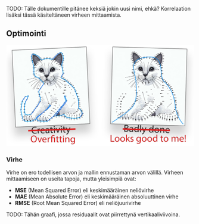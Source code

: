 TODO: Tälle dokumentille pitänee keksiä jokin uusi nimi, ehkä? Korrelaation lisäksi tässä käsiteltäneen virheen mittaamista.

## Optimointi

![](../images/optimization_overfitting.png)

### Virhe

Virhe on ero todellisen arvon ja mallin ennustaman arvon välillä. Virheen mittaamiseen on useita tapoja, mutta yleisimpiä ovat:

- **MSE** (Mean Squared Error) eli keskimääräinen neliövirhe
- **MAE** (Mean Absolute Error) eli keskimääräinen absoluuttinen virhe
- **RMSE** (Root Mean Squared Error) eli neliöjuurivirhe

TODO: Tähän graafi, jossa residuaalit ovat piirrettynä vertikaaliviivoina.